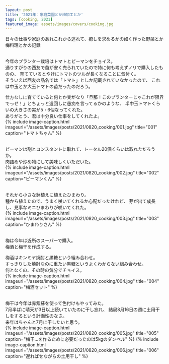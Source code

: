 ```yaml
---
layout: post
title: '2021年：家庭菜園とか梅加工とか'
tags: [cooking, 2021]
featured_image: assets/images/covers/cooking.jpg
---
```


日々の仕事や家庭のあれこれから逃れて、癒しを求めるかの如く作った野菜とか梅料理とかの記録
<br>
<br>

今年のプランター栽培はトマトとピーマンをチョイス。  
通りすがりの西友で苗が安く売られていたので特に何も考えずノリで購入したものの、
育てているとやけにトマトのツルが長くなることに気付く。  
そういえば西友の品名では「トマト」としか記載されていなかったので、
これは中玉とか大玉トマトの苗だったのだろう。  

仕方なしに育てていると何とか実がなり「旦那！このプランターじゃこれが限界でっせ！」とちょっと遠回しに愚痴を言ってるかのような、
半中玉トマトくらいの大きさの実が5・6個なってくれた。  
ありがとう、君は十分良い仕事をしてくれたよ。  
{% include image-caption.html imageurl="/assets/images/posts/2021/0820_cooking/001.jpg" title="001" caption="トマトちゃん" %}
<br>
<br>

ピーマンは割とコンスタントに取れて、トータル20個くらいは取れただろうか。  
肉詰めや炒め物にして美味しくいただいた。  
{% include image-caption.html imageurl="/assets/images/posts/2021/0820_cooking/002.jpg" title="002" caption="ピーマンくん" %}
<br>
<br>

それから小さな鉢植えに植えたひまわり。  
種から植えたので、うまく咲いてくれるか心配だったけれど、
芽が出て成長し、見事なミニひまわりが咲いてくれた。  
{% include image-caption.html imageurl="/assets/images/posts/2021/0820_cooking/003.jpg" title="003" caption="ひまわりさん" %}
<br>
<br>

梅は今年は近所のスーパーで購入。  
梅酒と梅干を作成する。  

梅酒はキンミヤ焼酎と黒糖という組み合わせ。  
すっきりした焼酎なのに重たい黒糖というよくわからない組み合わせ。  
何となくの、その時の気分でチョイス。  
{% include image-caption.html imageurl="/assets/images/posts/2021/0820_cooking/004.jpg" title="004" caption="梅酒セット" %}
<br>
<br>

梅干は今年は赤紫蘇を使って色付けもやってみた。  
7月半ばに晴天が3日以上続いていたのに干し忘れ、
結局8月16日の週に土用干しをするという計画性のなさ。  
来年はちゃんと7月に干したいと思う。  
{% include image-caption.html imageurl="/assets/images/posts/2021/0820_cooking/005.jpg" title="005" caption="梅干…を作るために必要だったのは5kgのダンベル" %}
{% include image-caption.html imageurl="/assets/images/posts/2021/0820_cooking/006.jpg" title="006" caption="遅ればせながらの土用干し" %}
<br>
<br>
<br>
